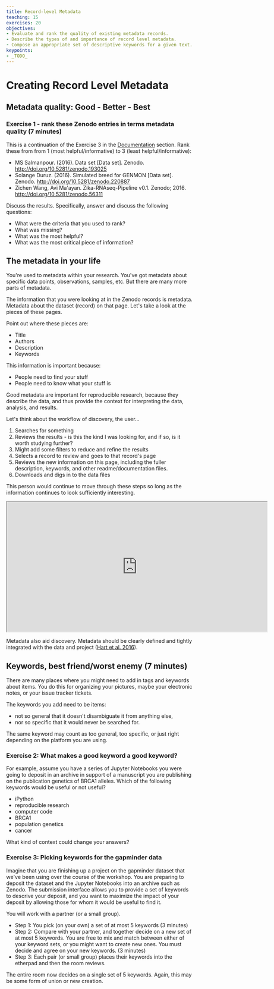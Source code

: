```yaml
---
title: Record-level Metadata
teaching: 15
exercises: 20
objectives:
- Evaluate and rank the quality of existing metadata records.
- Describe the types of and importance of record level metadata. 
- Compose an appropriate set of descriptive keywords for a given text.
keypoints:
- _TODO_
---
```


# Creating Record Level Metadata

## Metadata quality: Good - Better - Best

### Exercise 1 - rank these Zenodo entries in terms metadata quality (7 minutes)

This is a continuation of the Exercise 3 in the [Documentation](documentation.md) section. Rank these from from 1 (most helpful/informative) to 3 (least helpful/informative):

* MS Salmanpour. (2016). Data set [Data set]. Zenodo. http://doi.org/10.5281/zenodo.193025
* Solange Duruz. (2016). Simulated breed for GENMON [Data set]. Zenodo. http://doi.org/10.5281/zenodo.220887
* Zichen Wang, Avi Ma'ayan. Zika-RNAseq-Pipeline v0.1. Zenodo; 2016. http://doi.org/10.5281/zenodo.56311

Discuss the results. Specifically, answer and discuss the following questions:

* What were the criteria that you used to rank? 
* What was missing? 
* What was the most helpful? 
* What was the most critical piece of information? 

## The metadata in your life

You're used to metadata within your research. You've got metadata about specific data points, observations, samples, etc.  But there are many more parts of metadata.

The information that you were looking at in the Zenodo records is metadata.  Metadata about the dataset (record) on that page.  Let's take a look at the pieces of these pages.

Point out where these pieces are:

* Title
* Authors
* Description
* Keywords

This information is important because:

* People need to find your stuff
* People need to know what your stuff is

Good metadata are important for reproducible research, because they describe the data, and thus provide the context for interpreting the data, analysis, and results.

Let's think about the workflow of discovery, the user...

1. Searches for something
2. Reviews the results - is this the kind I was looking for, and if so, is it worth studying further?
3. Might add some filters to reduce and refine the results
4. Selects a record to review and goes to that record's page
5. Reviews the new information on this page, including the fuller description, keywords, and other readme/documentation files.
6. Downloads and digs in to the data files

This person would continue to move through these steps so long as the information continues to look sufficiently interesting.

<iframe src="https://zenodo.org/record/158943" width=700 height=350></iframe>

Metadata also aid discovery. Metadata should be clearly defined and tightly integrated with the data and project ([Hart et al. 2016](http://journals.plos.org/ploscompbiol/article?id=10.1371/journal.pcbi.1005097#sec008)).

## Keywords, best friend/worst enemy (7 minutes)

There are many places where you might need to add in tags and keywords about items.  You do this for organizing your pictures, maybe your electronic notes, or your issue tracker tickets.

The keywords you add need to be items:
* not so general that it doesn't disambiguate it from anything else, 
* nor so specific that it would never be searched for.

The same keyword may count as too general, too specific, or just right depending on the platform you are using.

### Exercise 2:  What makes a good keyword a good keyword?
For example, assume you have a series of Jupyter Notebooks you were going to deposit in an archive in support of a manuscript you are publishing on the publication genetics of BRCA1 alleles. Which of the following keywords would be useful or not useful?

* iPython
* reproducible research
* computer code
* BRCA1
* population genetics
* cancer

What kind of context could change your answers?

### Exercise 3:  Picking keywords for the gapminder data

Imagine that you are finishing up a project on the gapminder dataset that we've been using over the course of the workshop. You are preparing to deposit the dataset and the Jupyter Notebooks into an archive such as Zenodo.  The submission interface allows you to provide a set of keywords to descrive your deposit, and you want to maximize the impact of your deposit by allowing those for whom it would be useful to find it.

You will work with a partner (or a small group).

* Step 1: You pick (on your own) a set of at most 5 keywords (3 minutes)
* Step 2: Compare with your partner, and together decide on a new set of at most 5 keywords. You are free to mix and match between either of your keyword sets, or you might want to create new ones.  You must decide and agree on your new keywords. (3 minutes)
* Step 3: Each pair (or small group) places their keywords into the etherpad and then the room reviews.

The entire room now decides on a single set of 5 keywords.  Again, this may be some form of union or new creation.
